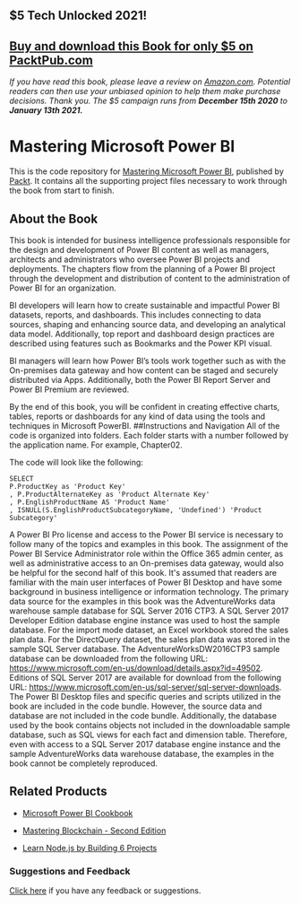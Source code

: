 ## $5 Tech Unlocked 2021!
[Buy and download this Book for only $5 on PacktPub.com](https://www.packtpub.com/product/mastering-microsoft-power-bi/9781788297233)
-----
*If you have read this book, please leave a review on [Amazon.com](https://www.amazon.com/gp/product/1788297237).     Potential readers can then use your unbiased opinion to help them make purchase decisions. Thank you. The $5 campaign         runs from __December 15th 2020__ to __January 13th 2021.__*

# Mastering Microsoft Power BI
This is the code repository for [Mastering Microsoft Power BI](https://www.packtpub.com/big-data-and-business-intelligence/mastering-microsoft-power-bi?utm_source=github&utm_medium=repository&utm_campaign=9781788297233), published by [Packt](https://www.packtpub.com/?utm_source=github). It contains all the supporting project files necessary to work through the book from start to finish.
## About the Book
This book is intended for business intelligence professionals responsible for the design and development of Power BI content as well as managers, architects and administrators who oversee Power BI projects and deployments. The chapters flow from the planning of a Power BI project through the development and distribution of content to the administration of Power BI for an organization.

BI developers will learn how to create sustainable and impactful Power BI datasets, reports, and dashboards. This includes connecting to data sources, shaping and enhancing source data, and developing an analytical data model. Additionally, top report and dashboard design practices are described using features such as Bookmarks and the Power KPI visual.

BI managers will learn how Power BI’s tools work together such as with the On-premises data gateway and how content can be staged and securely distributed via Apps. Additionally, both the Power BI Report Server and Power BI Premium are reviewed.

By the end of this book, you will be confident in creating effective charts, tables, reports or dashboards for any kind of data using the tools and techniques in Microsoft PowerBI. 
##Instructions and Navigation
All of the code is organized into folders. Each folder starts with a number followed by the application name. For example, Chapter02.



The code will look like the following:
```
SELECT
P.ProductKey as 'Product Key'
, P.ProductAlternateKey as 'Product Alternate Key'
, P.EnglishProductName AS 'Product Name'
, ISNULL(S.EnglishProductSubcategoryName, 'Undefined') 'Product
Subcategory'
```

A Power BI Pro license and access to the Power BI service is necessary to follow many of the
topics and examples in this book. The assignment of the Power BI Service Administrator
role within the Office 365 admin center, as well as administrative access to an On-premises
data gateway, would also be helpful for the second half of this book. It's assumed that
readers are familiar with the main user interfaces of Power BI Desktop and have some
background in business intelligence or information technology.
The primary data source for the examples in this book was the AdventureWorks data
warehouse sample database for SQL Server 2016 CTP3. A SQL Server 2017 Developer
Edition database engine instance was used to host the sample database. For the import
mode dataset, an Excel workbook stored the sales plan data. For the DirectQuery dataset,
the sales plan data was stored in the sample SQL Server database.
The AdventureWorksDW2016CTP3 sample database can be downloaded
from the following URL:
https://www.microsoft.com/en-us/download/details.aspx?id=49502.
Editions of SQL Server 2017 are available for download from the following
URL:
https://www.microsoft.com/en-us/sql-server/sql-server-downloads.
The Power BI Desktop files and specific queries and scripts utilized in the book are included
in the code bundle. However, the source data and database are not included in the code
bundle. Additionally, the database used by the book contains objects not included in the
downloadable sample database, such as SQL views for each fact and dimension table.
Therefore, even with access to a SQL Server 2017 database engine instance and the sample
AdventureWorks data warehouse database, the examples in the book cannot be completely
reproduced.

## Related Products
* [Microsoft Power BI Cookbook](https://www.packtpub.com/big-data-and-business-intelligence/microsoft-power-bi-cookbook?utm_source=github&utm_medium=repository&utm_campaign=9781788290142)

* [Mastering Blockchain - Second Edition](https://www.packtpub.com/big-data-and-business-intelligence/mastering-blockchain-second-edition?utm_source=github&utm_medium=repository&utm_campaign=9781788839044)

* [Learn Node.js by Building 6 Projects](https://www.packtpub.com/web-development/learn-nodejs-building-6-projects?utm_source=github&utm_medium=repository&utm_campaign=9781788293631)

### Suggestions and Feedback
[Click here](https://docs.google.com/forms/d/e/1FAIpQLSe5qwunkGf6PUvzPirPDtuy1Du5Rlzew23UBp2S-P3wB-GcwQ/viewform) if you have any feedback or suggestions.

